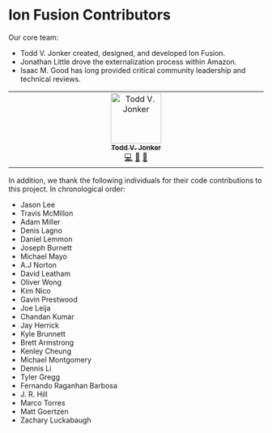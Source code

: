 # Ion Fusion Contributors

Our core team:

* Todd V. Jonker created, designed, and developed Ion Fusion.
* Jonathan Little drove the externalization process within Amazon.
* Isaac M. Good has long provided critical community leadership and technical reviews.

<!-- ALL-CONTRIBUTORS-LIST:START - Do not remove or modify this section -->
<!-- prettier-ignore-start -->
<!-- markdownlint-disable -->
<table>
  <tbody>
    <tr>
      <td align="center" valign="top" width="14.28%"><a href="https://github.com/toddjonker"><img src="https://avatars.githubusercontent.com/u/2058215?v=4?s=100" width="100px;" alt="Todd V. Jonker"/><br /><sub><b>Todd V. Jonker</b></sub></a><br /><a href="#code-toddjonker" title="Code">💻</a> <a href="#doc-toddjonker" title="Documentation">📖</a> <a href="#design-toddjonker" title="Design">🎨</a></td>
    </tr>
  </tbody>
</table>

<!-- markdownlint-restore -->
<!-- prettier-ignore-end -->

<!-- ALL-CONTRIBUTORS-LIST:END -->


In addition, we thank the following individuals for their code contributions to this project. In
chronological order:

* Jason Lee
* Travis McMillon
* Adam Miller
* Denis Lagno
* Daniel Lemmon
* Joseph Burnett
* Michael Mayo
* A.J Norton
* David Leatham
* Oliver Wong
* Kim Nico
* Gavin Prestwood
* Joe Leija
* Chandan Kumar
* Jay Herrick
* Kyle Brunnett
* Brett Armstrong
* Kenley Cheung
* Michael Montgomery
* Dennis Li
* Tyler Gregg
* Fernando Raganhan Barbosa
* J. R. Hill
* Marco Torres
* Matt Goertzen
* Zachary Luckabaugh
